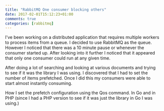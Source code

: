 ```yaml
---
title: "RabbitMQ One consumer blocking others"
date: 2017-02-01T15:12:23+01:00
comments: true
categories: [rabbitmq]
---
```

I've been working on a distributed application that requires multiple workers to process items from a queue. I decided to use RabbitMQ as the queue. However I noticed that there was a 10 minute pause or whenever the consumer started up. After looking into it further I noticed that it appeared that only one consumer could run at any given time.

<!--more-->

After doing a lot of searching and looking at various documents and trying to see if it was the library I was using. I discovered that I had to set the number of items prefetched. Once I did this my consumers were able to start almost instantly consuming.

How I set the prefetch configuration using the Qos command. In Go and in PHP (since I had a PHP version to see if it was just the library in Go I was using.)


<div><script src='https://gist.github.com/bd7334304dabc1fac3c6a1441a96a561.js?file=main.go'></script></div>
<div><script src='https://gist.github.com/bd7334304dabc1fac3c6a1441a96a561.js?file=main.php'></script></div>
